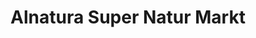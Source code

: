 ---
title: "Alnatura Super Natur Markt"
url: /viernheim/alnatura-super-natur-markt/
shop: Supermarkt
---